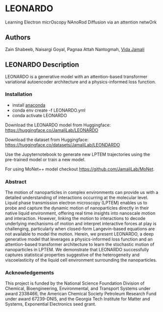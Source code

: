# LEONARDO
Learning Electron micrOscopy NAnoRod Diffusion via an attention netwOrk

## Authors

Zain Shabeeb, Naisargi Goyal, Pagnaa Attah Nantogmah, [Vida Jamali](https://vidajamali.github.io)

## LEONARDO Description 
LEONARDO is a generative model with an attention-based transformer variational autoencoder architecture and a physics-informed loss function.

### Installation

- install [anaconda](https://docs.anaconda.com/anaconda/install/)
- conda env create -f LEONARDO.yml
- conda activate LEONARDO

Download the LEONARDO model from Huggingface: https://huggingface.co/JamaliLab/LEONARDO
  
Download the dataset from Huggingface: https://huggingface.co/datasets/JamaliLab/LEONDARDO
  
Use the Jupyternotebook to generate new LPTEM trajectories using the pre-trained model or train a new model.

For using MoNet++ model checkout https://github.com/JamaliLab/MoNet.

###  Abstract
The motion of nanoparticles in complex environments can provide us with a detailed understanding of interactions occurring at the molecular level. Liquid phase transmission electron microscopy (LPTEM) enables us to probe and capture the dynamic motion of nanoparticles directly in their native liquid environment, offering real time insights into nanoscale motion and interaction. However, linking the motion to interactions to decode underlying mechanisms of motion and interpret interactive forces at play is challenging, particularly when closed-form Langevin-based equations are not available to model the motion. Herein, we present LEONARDO, a deep generative model that leverages a physics-informed loss function and an attention-based transformer architecture to learn the stochastic motion of nanoparticles in LPTEM. We demonstrate that LEONARDO successfully captures statistical properties suggestive of the heterogeneity and viscoelasticity of the liquid cell environment surrounding the nanoparticles.

### Acknowledgements
This project is funded by the National Science Foundation Division of Chemical, Bioengineering, Environmental, and Transport Systems under award 2338466, the American Chemical Society Petroleum Research Fund under award 67239-DNI5, and the Georgia Tech Institute for Matter and Systems, Exponential Electronics seed grant.
